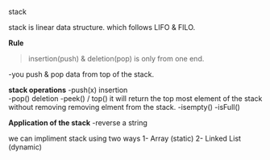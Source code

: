 stack

stack is linear data structure. which follows LIFO & FILO.

**Rule**
>insertion(push) & deletion(pop) is only from one end.

-you push & pop data from top of the stack.

**stack operations** 
-push(x) insertion  <br>
-pop() deletion
-peek() / top() it will return the top most element of the stack without removing removing elment from the stack. 
-isempty() 
-isFull()  

**Application of the stack** 
-reverse a string  


we can impliment stack using two ways 
    1- Array (static)
    2- Linked List (dynamic)